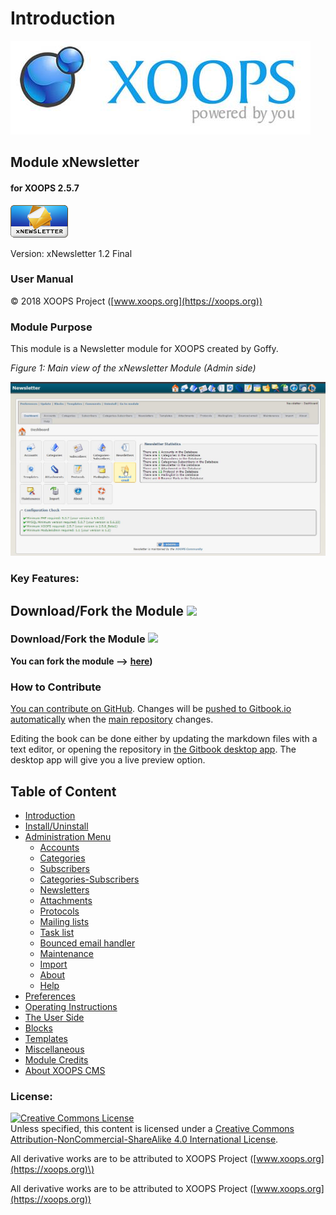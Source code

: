 # Introduction

![logoXoops.jpg](.gitbook/assets/logoxoops%20%281%29.jpg)

## Module xNewsletter

#### for XOOPS 2.5.7
      
![logoModule.png](.gitbook/assets/logomodule.png)
            
Version: xNewsletter 1.2 Final
            
### User Manual

© 2018 XOOPS Project ([www.xoops.org](https://xoops.org))   

### Module Purpose

This module is a Newsletter module for XOOPS created by Goffy.

 _Figure 1: Main view of the xNewsletter Module \(Admin side\)_

![](.gitbook/assets/image001.jpg)

### Key Features:

## Download/Fork the Module ![](https://xoops.org/images/forkit.png) 

### Download/Fork the Module ![](https://xoops.org/images/forkit.png)

**You can fork the module --&gt;** [**here**](https://github.com/XoopsModules25x/xnewsletter)**\)**

### How to Contribute

[You can contribute on GitHub](https://github.com/XoopsDocs/xnewsletter-tutorial). Changes will be [pushed to Gitbook.io automatically](https://www.gitbook.com/book/xoops/xnewsletter-tutorial/activity) when the [main repository](https://github.com/XoopsDocs/xnewsletter-tutorial) changes.

Editing the book can be done either by updating the markdown files with a text editor, or opening the repository in [the Gitbook desktop app](https://github.com/GitbookIO/editor/blob/master/README.md). The desktop app will give you a live preview option.

## Table of Content

* [Introduction](./)
* [Install/Uninstall](install-uninstall.md)
* [Administration Menu](administration-menu/)
  * [Accounts](administration-menu/accounts.md)
  * [Categories](administration-menu/categories.md)
  * [Subscribers](administration-menu/subscribers.md)
  * [Categories-Subscribers](administration-menu/categories-subscribers.md)
  * [Newsletters](administration-menu/newsletters.md)
  * [Attachments](administration-menu/attachments.md)
  * [Protocols](administration-menu/protocols.md)
  * [Mailing lists](administration-menu/mailing-lists.md)
  * [Task list](administration-menu/task-list.md)
  * [Bounced email handler](administration-menu/bounced-email-handler.md)
  * [Maintenance](administration-menu/maintenance.md)
  * [Import](administration-menu/import.md)
  * [About](administration-menu/about.md)
  * [Help](administration-menu/help.md)
* [Preferences](preferences.md)
* [Operating Instructions](operating-instructions.md)
* [The User Side](the-user-side/)
* [Blocks](blocks.md)
* [Templates](templates.md)
* [Miscellaneous](other.md) 
* [Module Credits](module-credits.md)
* [About XOOPS CMS](about-xoops-cms.md)

### License:

[![Creative Commons License](https://i.creativecommons.org/l/by-nc-sa/4.0/88x31.png)](http://creativecommons.org/licenses/by-nc-sa/4.0/)  
Unless specified, this content is licensed under a [Creative Commons Attribution-NonCommercial-ShareAlike 4.0 International License](http://creativecommons.org/licenses/by-nc-sa/4.0/).

All derivative works are to be attributed to XOOPS Project \([www.xoops.org](https://xoops.org)\)

All derivative works are to be attributed to XOOPS Project ([www.xoops.org](https://xoops.org))

